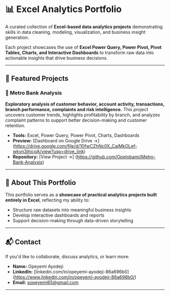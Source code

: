 # 📊 Excel Analytics Portfolio  

A curated collection of **Excel-based data analytics projects** demonstrating skills in data cleaning, modeling, visualization, and business insight generation.  

Each project showcases the use of **Excel Power Query, Power Pivot, Pivot Tables, Charts, and Interactive Dashboards** to transform raw data into actionable insights that drive business decisions.  

---

## 🧩 Featured Projects  

### 🏦 Metro Bank Analysis  
**Exploratory analysis of customer behavior, account activity, transactions, branch performance, complaints and risk intelligence.** This project uncovers customer trends, highlights profitability by branch, and analyzes complaint patterns to support better decision-making and customer retention.  

- **Tools:** Excel, Power Query, Power Pivot, Charts, Dashboards  
- **Preview:** [Dashboard on Google Drive →] (https://drive.google.com/file/d/10fwCZhNc0X_CaiMkOLef-wkvn3ihicgA/view?usp=drive_link)  
- **Repository:** [View Project →] (https://github.com/Opelobami/Metro-Bank-Analysis)

---

## 💼 About This Portfolio  
This portfolio serves as a **showcase of practical analytics projects built entirely in Excel**, reflecting my ability to:  
- Structure raw datasets into meaningful business insights  
- Develop interactive dashboards and reports  
- Support decision-making through data-driven storytelling  

---

## 📬 Contact  
If you'd like to collaborate, discuss analytics, or learn more:  
- **Name:** Opeyemi Ayodeji  
- **LinkedIn:** [linkedin.com/in/opeyemi-ayodeji-86a696b0] (https://www.linkedin.com/in/opeyemi-ayodeji-86a696b0/)  
- **Email:** sopeyemi65@gmail.com  

---
